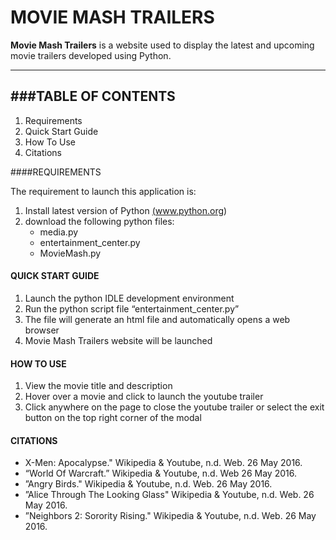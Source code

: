 MOVIE MASH TRAILERS
===================

**Movie Mash Trailers** is a website used to display the latest and upcoming movie trailers developed using Python.

----------


###TABLE OF CONTENTS
-------------

1. Requirements
2. Quick Start Guide
3. How To Use
4. Citations

####REQUIREMENTS

The requirement to launch this application is:
1. Install latest version of Python <a href="www.python.org">(www.python.org)</a>
2. download the following python files:
	* media.py
	* entertainment_center.py
	* MovieMash.py

#### QUICK START GUIDE

1. Launch the python IDLE development environment
2. Run the python script file “entertainment_center.py”
3. The file will generate an html file and automatically opens a web browser
4. Movie Mash Trailers website will be launched

#### HOW TO USE

1. View the movie title and description
2. Hover over a movie and click to launch the youtube trailer
3. Click anywhere on the page to close the youtube trailer or select the exit button on the top right corner of the modal

#### CITATIONS

* X-Men: Apocalypse." Wikipedia & Youtube, n.d. Web. 26 May 2016.
* “World Of Warcraft.” Wikipedia & Youtube, n.d. Web 26 May 2016.
* ”Angry Birds." Wikipedia & Youtube, n.d. Web. 26 May 2016.
* ”Alice Through The Looking Glass" Wikipedia & Youtube, n.d. Web. 26 May 2016.
* ”Neighbors 2: Sorority Rising." Wikipedia & Youtube, n.d. Web. 26 May 2016.